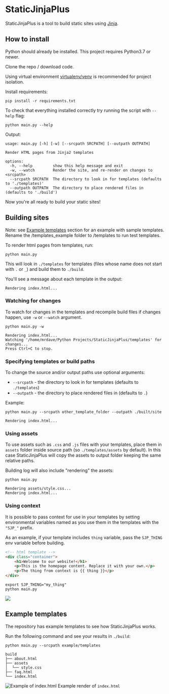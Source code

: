 # StaticJinjaPlus

StaticJinjaPlus is a tool to build static sites using [Jinja](https://jinja.palletsprojects.com/).

## How to install

Python should already be installed. This project requires Python3.7 or newer.

Clone the repo / download code.

Using virtual environment [virtualenv/venv](https://docs.python.org/3/library/venv.html) is recommended for project isolation.

Install requirements:
```commandline
pip install -r requirements.txt
```

To check that everything installed correctly try running the script with `--help` flag:
```commandline
python main.py --help
```
Output:
```
usage: main.py [-h] [-w] [--srcpath SRCPATH] [--outpath OUTPATH]

Render HTML pages from Jinja2 templates

options:
  -h, --help         show this help message and exit
  -w, --watch        Render the site, and re-render on changes to <srcpath>
  --srcpath SRCPATH  The directory to look in for templates (defaults to './templates)'
  --outpath OUTPATH  The directory to place rendered files in (defaults to './build')
```
Now you're all ready to build your static sites!

## Building sites

Note: see [Example templates](#example-templates) section for an example with sample templates. Rename the /templates_example folder to /templates to run test templates.

To render html pages from templates, run:
```commandline
python main.py
```
This will look in `./templates` for templates (files whose name does not start with `.` or `_`) and build them to `./build`.

You'll see a message about each template in the output:
```
Rendering index.html...
```

### Watching for changes
To watch for changes in the templates and recompile build files if changes happen, use `-w` or `--watch` argument.
```commandline
python main.py -w

Rendering index.html...
Watching '/home/mrdave/Python Projects/StaticJinjaPlus/templates' for changes...
Press Ctrl+C to stop.
```

### Specifying templates or build paths

To change the source and/or output paths use optional arguments:  
- `--srcpath` - the directory to look in for templates (defaults to `./templates`)  
- `--outpath` - the directory to place rendered files in (defaults to `.`)

Example:
```commandline
python main.py --srcpath other_template_folder --outpath ./built/site

Rendering index.html...
```

### Using assets

To use assets such as `.css` and `.js` files with your templates, place them in `assets` folder inside source path (so `./templates/assets` by default).
In this case StaticJinjaPlus will copy the assets to output folder keeping the same relative paths.

Building log will also include "rendering" the assets:

```commandline
python main.py

Rendering assets/style.css...
Rendering index.html...
```

### Using context
It is possible to pass context for use in your templates by setting environmental variables named as you use them in the templates with the `"SJP_"` prefix.

As an example, if your template includes `thing` variable, pass the `SJP_THING` env variable before building.

```html
<!-- html template -->
<div class="container">
    <h1>Welcome to our website!</h1>
    <p>This is the homepage content. Replace it with your own.</p>
    <p>The thing from context is {{ thing }}</p>
</div>
```
```shell
export SJP_THING="my_thing"
python main.py
```
![](https://imgur.com/TEf3yJ6.png)

## Example templates
The repository has example templates to see how StaticJinjaPlus works.

Run the following command and see your results in `./build`:
```commandline
python main.py --srcpath example/templates
```
```shell
build
├── about.html
├── assets
│  └── style.css
├── faq.html
└── index.html

```
![Example of index.html](https://imgur.com/Onr3aVM.jpg)
Example render of `index.html`


```
